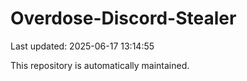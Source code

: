 # Overdose-Discord-Stealer

Last updated: 2025-06-17 13:14:55

This repository is automatically maintained.
